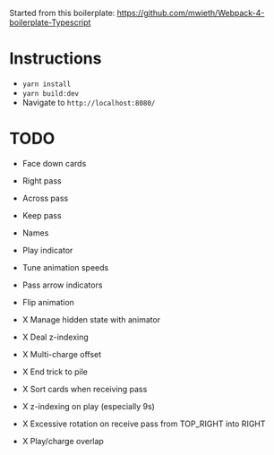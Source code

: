 Started from this boilerplate: https://github.com/mwieth/Webpack-4-boilerplate-Typescript

# Instructions

- `yarn install`
- `yarn build:dev`
- Navigate to `http://localhost:8080/`

# TODO

- Face down cards
- Right pass
- Across pass
- Keep pass

- Names
- Play indicator
- Tune animation speeds
- Pass arrow indicators
- Flip animation

- X Manage hidden state with animator
- X Deal z-indexing
- X Multi-charge offset
- X End trick to pile
- X Sort cards when receiving pass
- X z-indexing on play (especially 9s)
- X Excessive rotation on receive pass from TOP_RIGHT into RIGHT
- X Play/charge overlap
